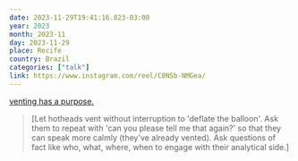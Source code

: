 ```yaml
---
date: 2023-11-29T19:41:16.823-03:00
year: 2023
month: 2023-11
day: 2023-11-29
place: Recife
country: Brazil
categories: ["talk"]
link: https://www.instagram.com/reel/C0NSb-NMGea/
---
```

[venting has a purpose.](https://www.instagram.com/reel/C0NSb-NMGea/)

> [Let hotheads vent without interruption to 'deflate the balloon'. Ask them to repeat with 'can you please tell me that again?' so that they can speak more calmly (they've already vented). Ask questions of fact like who, what, where, when to engage with their analytical side.]
